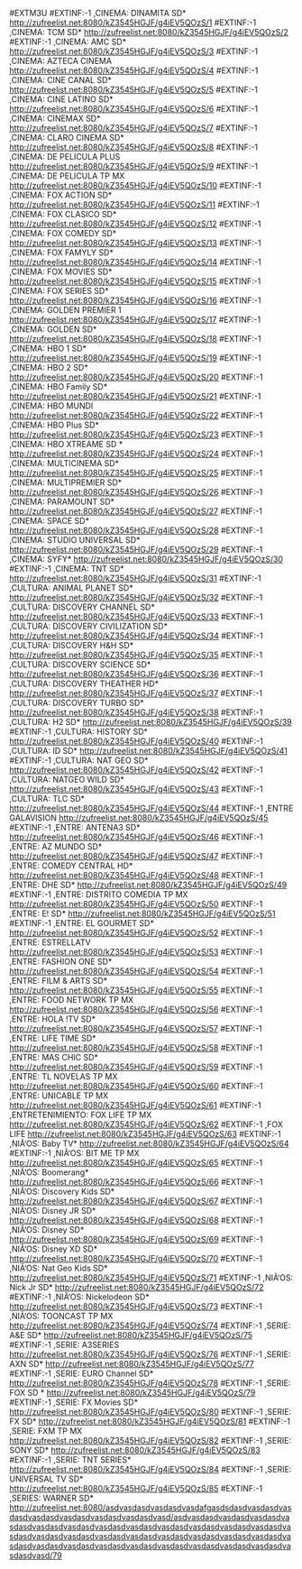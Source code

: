 #EXTM3U
#EXTINF:-1 ,CINEMA:  DINAMITA SD*
http://zufreelist.net:8080/kZ3545HGJF/g4iEV5QOzS/1
#EXTINF:-1 ,CINEMA:  TCM SD*
http://zufreelist.net:8080/kZ3545HGJF/g4iEV5QOzS/2
#EXTINF:-1 ,CINEMA: AMC SD*
http://zufreelist.net:8080/kZ3545HGJF/g4iEV5QOzS/3
#EXTINF:-1 ,CINEMA: AZTECA CINEMA
http://zufreelist.net:8080/kZ3545HGJF/g4iEV5QOzS/4
#EXTINF:-1 ,CINEMA: CINE CANAL SD*
http://zufreelist.net:8080/kZ3545HGJF/g4iEV5QOzS/5
#EXTINF:-1 ,CINEMA: CINE LATINO SD*
http://zufreelist.net:8080/kZ3545HGJF/g4iEV5QOzS/6
#EXTINF:-1 ,CINEMA: CINEMAX SD*
http://zufreelist.net:8080/kZ3545HGJF/g4iEV5QOzS/7
#EXTINF:-1 ,CINEMA: CLARO CINEMA SD*
http://zufreelist.net:8080/kZ3545HGJF/g4iEV5QOzS/8
#EXTINF:-1 ,CINEMA: DE PELICULA PLUS
http://zufreelist.net:8080/kZ3545HGJF/g4iEV5QOzS/9
#EXTINF:-1 ,CINEMA: DE PELICULA TP MX
http://zufreelist.net:8080/kZ3545HGJF/g4iEV5QOzS/10
#EXTINF:-1 ,CINEMA: FOX ACTION SD*
http://zufreelist.net:8080/kZ3545HGJF/g4iEV5QOzS/11
#EXTINF:-1 ,CINEMA: FOX CLASICO SD*
http://zufreelist.net:8080/kZ3545HGJF/g4iEV5QOzS/12
#EXTINF:-1 ,CINEMA: FOX COMEDY SD*
http://zufreelist.net:8080/kZ3545HGJF/g4iEV5QOzS/13
#EXTINF:-1 ,CINEMA: FOX FAMYLY SD*
http://zufreelist.net:8080/kZ3545HGJF/g4iEV5QOzS/14
#EXTINF:-1 ,CINEMA: FOX MOVIES SD*
http://zufreelist.net:8080/kZ3545HGJF/g4iEV5QOzS/15
#EXTINF:-1 ,CINEMA: FOX SERIES SD*
http://zufreelist.net:8080/kZ3545HGJF/g4iEV5QOzS/16
#EXTINF:-1 ,CINEMA: GOLDEN PREMIER 1
http://zufreelist.net:8080/kZ3545HGJF/g4iEV5QOzS/17
#EXTINF:-1 ,CINEMA: GOLDEN SD*
http://zufreelist.net:8080/kZ3545HGJF/g4iEV5QOzS/18
#EXTINF:-1 ,CINEMA: HBO 1 SD*
http://zufreelist.net:8080/kZ3545HGJF/g4iEV5QOzS/19
#EXTINF:-1 ,CINEMA: HBO 2 SD*
http://zufreelist.net:8080/kZ3545HGJF/g4iEV5QOzS/20
#EXTINF:-1 ,CINEMA: HBO Family SD*
http://zufreelist.net:8080/kZ3545HGJF/g4iEV5QOzS/21
#EXTINF:-1 ,CINEMA: HBO MUNDI
http://zufreelist.net:8080/kZ3545HGJF/g4iEV5QOzS/22
#EXTINF:-1 ,CINEMA: HBO Plus SD*
http://zufreelist.net:8080/kZ3545HGJF/g4iEV5QOzS/23
#EXTINF:-1 ,CINEMA: HBO XTREAME SD *
http://zufreelist.net:8080/kZ3545HGJF/g4iEV5QOzS/24
#EXTINF:-1 ,CINEMA: MULTICINEMA SD*
http://zufreelist.net:8080/kZ3545HGJF/g4iEV5QOzS/25
#EXTINF:-1 ,CINEMA: MULTIPREMIER SD*
http://zufreelist.net:8080/kZ3545HGJF/g4iEV5QOzS/26
#EXTINF:-1 ,CINEMA: PARAMOUNT SD*
http://zufreelist.net:8080/kZ3545HGJF/g4iEV5QOzS/27
#EXTINF:-1 ,CINEMA: SPACE SD*
http://zufreelist.net:8080/kZ3545HGJF/g4iEV5QOzS/28
#EXTINF:-1 ,CINEMA: STUDIO UNIVERSAL SD*
http://zufreelist.net:8080/kZ3545HGJF/g4iEV5QOzS/29
#EXTINF:-1 ,CINEMA: SYFY*
http://zufreelist.net:8080/kZ3545HGJF/g4iEV5QOzS/30
#EXTINF:-1 ,CINEMA: TNT SD*
http://zufreelist.net:8080/kZ3545HGJF/g4iEV5QOzS/31
#EXTINF:-1 ,CULTURA: ANIMAL PLANET SD*
http://zufreelist.net:8080/kZ3545HGJF/g4iEV5QOzS/32
#EXTINF:-1 ,CULTURA: DISCOVERY CHANNEL SD*
http://zufreelist.net:8080/kZ3545HGJF/g4iEV5QOzS/33
#EXTINF:-1 ,CULTURA: DISCOVERY CIVILIZATION SD*
http://zufreelist.net:8080/kZ3545HGJF/g4iEV5QOzS/34
#EXTINF:-1 ,CULTURA: DISCOVERY H&H SD*
http://zufreelist.net:8080/kZ3545HGJF/g4iEV5QOzS/35
#EXTINF:-1 ,CULTURA: DISCOVERY SCIENCE SD*
http://zufreelist.net:8080/kZ3545HGJF/g4iEV5QOzS/36
#EXTINF:-1 ,CULTURA: DISCOVERY THEATHER HD*
http://zufreelist.net:8080/kZ3545HGJF/g4iEV5QOzS/37
#EXTINF:-1 ,CULTURA: DISCOVERY TURBO SD*
http://zufreelist.net:8080/kZ3545HGJF/g4iEV5QOzS/38
#EXTINF:-1 ,CULTURA: H2 SD*
http://zufreelist.net:8080/kZ3545HGJF/g4iEV5QOzS/39
#EXTINF:-1 ,CULTURA: HISTORY SD*
http://zufreelist.net:8080/kZ3545HGJF/g4iEV5QOzS/40
#EXTINF:-1 ,CULTURA: ID SD*
http://zufreelist.net:8080/kZ3545HGJF/g4iEV5QOzS/41
#EXTINF:-1 ,CULTURA: NAT GEO SD*
http://zufreelist.net:8080/kZ3545HGJF/g4iEV5QOzS/42
#EXTINF:-1 ,CULTURA: NATGEO WILD  SD*
http://zufreelist.net:8080/kZ3545HGJF/g4iEV5QOzS/43
#EXTINF:-1 ,CULTURA: TLC SD*
http://zufreelist.net:8080/kZ3545HGJF/g4iEV5QOzS/44
#EXTINF:-1 ,ENTRE GALAVISION
http://zufreelist.net:8080/kZ3545HGJF/g4iEV5QOzS/45
#EXTINF:-1 ,ENTRE: ANTENA3 SD*
http://zufreelist.net:8080/kZ3545HGJF/g4iEV5QOzS/46
#EXTINF:-1 ,ENTRE: AZ MUNDO SD*
http://zufreelist.net:8080/kZ3545HGJF/g4iEV5QOzS/47
#EXTINF:-1 ,ENTRE: COMEDY CENTRAL HD*
http://zufreelist.net:8080/kZ3545HGJF/g4iEV5QOzS/48
#EXTINF:-1 ,ENTRE: DHE SD*
http://zufreelist.net:8080/kZ3545HGJF/g4iEV5QOzS/49
#EXTINF:-1 ,ENTRE: DISTRITO COMEDIA TP MX
http://zufreelist.net:8080/kZ3545HGJF/g4iEV5QOzS/50
#EXTINF:-1 ,ENTRE: E! SD*
http://zufreelist.net:8080/kZ3545HGJF/g4iEV5QOzS/51
#EXTINF:-1 ,ENTRE: EL GOURMET SD*
http://zufreelist.net:8080/kZ3545HGJF/g4iEV5QOzS/52
#EXTINF:-1 ,ENTRE: ESTRELLATV
http://zufreelist.net:8080/kZ3545HGJF/g4iEV5QOzS/53
#EXTINF:-1 ,ENTRE: FASHION ONE SD*
http://zufreelist.net:8080/kZ3545HGJF/g4iEV5QOzS/54
#EXTINF:-1 ,ENTRE: FILM & ARTS SD*
http://zufreelist.net:8080/kZ3545HGJF/g4iEV5QOzS/55
#EXTINF:-1 ,ENTRE: FOOD NETWORK TP MX
http://zufreelist.net:8080/kZ3545HGJF/g4iEV5QOzS/56
#EXTINF:-1 ,ENTRE: HOLA !TV SD*
http://zufreelist.net:8080/kZ3545HGJF/g4iEV5QOzS/57
#EXTINF:-1 ,ENTRE: LIFE TIME SD*
http://zufreelist.net:8080/kZ3545HGJF/g4iEV5QOzS/58
#EXTINF:-1 ,ENTRE: MAS CHIC SD*
http://zufreelist.net:8080/kZ3545HGJF/g4iEV5QOzS/59
#EXTINF:-1 ,ENTRE: TL NOVELAS TP MX
http://zufreelist.net:8080/kZ3545HGJF/g4iEV5QOzS/60
#EXTINF:-1 ,ENTRE: UNICABLE TP MX
http://zufreelist.net:8080/kZ3545HGJF/g4iEV5QOzS/61
#EXTINF:-1 ,ENTRETENIMIENTO: FOX LIFE TP MX
http://zufreelist.net:8080/kZ3545HGJF/g4iEV5QOzS/62
#EXTINF:-1 ,FOX LIFE
http://zufreelist.net:8080/kZ3545HGJF/g4iEV5QOzS/63
#EXTINF:-1 ,NIÃ‘OS: Baby TV*
http://zufreelist.net:8080/kZ3545HGJF/g4iEV5QOzS/64
#EXTINF:-1 ,NIÃ‘OS: BIT ME TP MX
http://zufreelist.net:8080/kZ3545HGJF/g4iEV5QOzS/65
#EXTINF:-1 ,NIÃ‘OS: Boomerang*
http://zufreelist.net:8080/kZ3545HGJF/g4iEV5QOzS/66
#EXTINF:-1 ,NIÃ‘OS: Discovery Kids SD*
http://zufreelist.net:8080/kZ3545HGJF/g4iEV5QOzS/67
#EXTINF:-1 ,NIÃ‘OS: Disney JR SD*
http://zufreelist.net:8080/kZ3545HGJF/g4iEV5QOzS/68
#EXTINF:-1 ,NIÃ‘OS: Disney SD*
http://zufreelist.net:8080/kZ3545HGJF/g4iEV5QOzS/69
#EXTINF:-1 ,NIÃ‘OS: Disney XD SD*
http://zufreelist.net:8080/kZ3545HGJF/g4iEV5QOzS/70
#EXTINF:-1 ,NIÃ‘OS: Nat Geo Kids SD*
http://zufreelist.net:8080/kZ3545HGJF/g4iEV5QOzS/71
#EXTINF:-1 ,NIÃ‘OS: Nick Jr SD*
http://zufreelist.net:8080/kZ3545HGJF/g4iEV5QOzS/72
#EXTINF:-1 ,NIÃ‘OS: Nickelodeon SD*
http://zufreelist.net:8080/kZ3545HGJF/g4iEV5QOzS/73
#EXTINF:-1 ,NIÃ‘OS: TOONCAST TP MX
http://zufreelist.net:8080/kZ3545HGJF/g4iEV5QOzS/74
#EXTINF:-1 ,SERIE: A&E SD*
http://zufreelist.net:8080/kZ3545HGJF/g4iEV5QOzS/75
#EXTINF:-1 ,SERIE: A3SERIES
http://zufreelist.net:8080/kZ3545HGJF/g4iEV5QOzS/76
#EXTINF:-1 ,SERIE: AXN SD*
http://zufreelist.net:8080/kZ3545HGJF/g4iEV5QOzS/77
#EXTINF:-1 ,SERIE: EURO Channel SD*
http://zufreelist.net:8080/kZ3545HGJF/g4iEV5QOzS/78
#EXTINF:-1 ,SERIE: FOX SD *
http://zufreelist.net:8080/kZ3545HGJF/g4iEV5QOzS/79
#EXTINF:-1 ,SERIE: FX Movies SD*
http://zufreelist.net:8080/kZ3545HGJF/g4iEV5QOzS/80
#EXTINF:-1 ,SERIE: FX SD*
http://zufreelist.net:8080/kZ3545HGJF/g4iEV5QOzS/81
#EXTINF:-1 ,SERIE: FXM TP MX
http://zufreelist.net:8080/kZ3545HGJF/g4iEV5QOzS/82
#EXTINF:-1 ,SERIE: SONY SD*
http://zufreelist.net:8080/kZ3545HGJF/g4iEV5QOzS/83
#EXTINF:-1 ,SERIE: TNT SERIES*
http://zufreelist.net:8080/kZ3545HGJF/g4iEV5QOzS/84
#EXTINF:-1 ,SERIE: UNIVERSAL TV SD*
http://zufreelist.net:8080/kZ3545HGJF/g4iEV5QOzS/85
#EXTINF:-1 ,SERIES: WARNER SD*
http://zufreelist.net:8080/asdvasdasdvasdasdvasdafgasdsdasdvasdasdvasdasdvasdasdvasdasdvasdasdvasdasdvasd/asdvasdasdvasdasdvasdasdvasdasdvasdasdvasdasdvasdasdvasdasdvasdasdvasdasdvasdasdvasdasdvasdasdvasdasdvasdasdvasdasdvasdasdvasdasdvasdasdvasdasdvasdasdvasdasdvasdasdvasdasdvasdasdvasdasdvasdasdvasdasdvasdasdvasdasdvasdasdvasd/79
